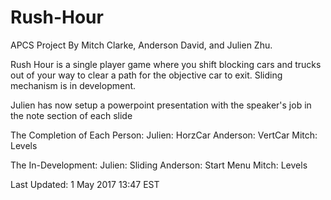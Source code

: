 # Rush-Hour
APCS Project
By Mitch Clarke, Anderson David, and Julien Zhu.

Rush Hour is a single player game where you shift blocking cars and trucks out of your way to clear a path for the objective car to exit.
Sliding mechanism is in development.

Julien has now setup a powerpoint presentation with the speaker's job in the note section of each slide

The Completion of Each Person:
Julien: HorzCar
Anderson: VertCar
Mitch: Levels

The In-Development:
Julien: Sliding
Anderson: Start Menu
Mitch: Levels

Last Updated: 1 May 2017 13:47 EST

